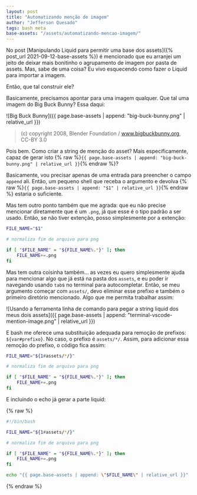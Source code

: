 ```yaml
---
layout: post
title: "Automatizando menção de imagem"
author: "Jefferson Quesado"
tags: bash meta
base-assets: "/assets/automatizando-mencao-imagem/"
---
```


No post [Manipulando Liquid para permitir uma base dos assets]({% post_url 2021-09-12-base-assets %})
é mencionado que eu arranjei um jeito
de deixar mais bonitinho o agrupamento de imagem por pasta de assets. Mas, sabe de
uma coisa? Eu vivo esquecendo como fazer o Liquid para importar a imagem.

Então, que tal construir ele?

Basicamente, precisamos apontar para uma imagem qualquer. Que tal uma imagem do
Big Buck Bunny? Essa daqui:

![Big Buck Bunny]({{ page.base-assets | append: "big-buck-bunny.png" | relative_url }})

> (c) copyright 2008, Blender Foundation / www.bigbuckbunny.org, CC-BY 3.0

Pois bem. Como criar a string de menção do asset? Mais especificamente, capaz de
gerar isto {% raw %}`{{ page.base-assets | append: "big-buck-bunny.png" | relative_url }}`{% endraw %}?

Basicamente, vou precisar apenas de uma entrada para preencher o campo `append` ali. Então,
um pequeno shell que receba o argumento e devolva
{% raw %}`{{ page.base-assets | append: "$1" | relative_url }}`{% endraw %} estaria o suficiente.

Mas tem outro ponto também que me agrada: que eu não precise mencionar diretamente que é um `.png`,
já que esse é o tipo padrão a ser usado. Então, se não tiver extenção, posso simplesmente
por a extenção:

```bash
FILE_NAME="$1"

# normaliza fim de arquivo para png

if [ "$FILE_NAME" = "${FILE_NAME%.*}" ]; then
    FILE_NAME+=.png
fi
```

Mas tem outra coisinha também... as vezes eu quero simplesmente ajuda para mencionar algo que
já está na pasta dos `assets`, e eu poder ir navegando usando `tab`s no terminal para
autocompletar. Então, se meu argumento começar com `assets/`, devo eliminar esse prefixo e
também o primeiro diretório mencionado. Algo que me permita trabalhar assim:

![Usando a ferramenta linha de comando para pegar a string liquid dos meus dois assets]({{ page.base-assets | append: "terminal-vscode-mention-image.png" | relative_url }})

E bash me oferece uma substituição adequada para
remoção de prefixos: `${var#prefixo}`. No caso, o prefixo é `assets/*/`. Assim,
para adicionar essa remoção do prefixo, o código fica assim:

```bash
FILE_NAME="${1#assets/*/}"

# normaliza fim de arquivo para png

if [ "$FILE_NAME" = "${FILE_NAME%.*}" ]; then
    FILE_NAME+=.png
fi
```

E incluindo o echo já gerar a parte liquid:

{% raw %}
```bash
#!/bin/bash

FILE_NAME="${1#assets/*/}"

# normaliza fim de arquivo para png

if [ "$FILE_NAME" = "${FILE_NAME%.*}" ]; then
    FILE_NAME+=.png
fi

echo "{{ page.base-assets | append: \"$FILE_NAME\" | relative_url }}"
```
{% endraw %}
